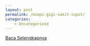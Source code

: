 ```yaml
---
layout: post
permalink: /mimpi-gigi-sakit-copot/
categories:
    - Uncategorized
---
```


[Baca Selengkapnya](/04)